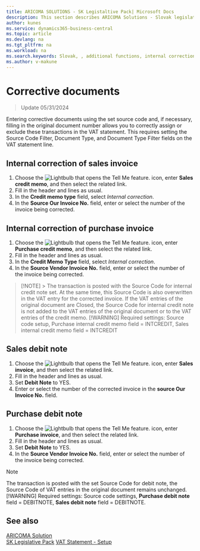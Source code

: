 ```yaml
---
title: ARICOMA SOLUTIONS - SK Legistaltive Pack| Microsoft Docs
description: This section describes ARICOMA Solutions - Slovak legislation
author: kunes
ms.service: dynamics365-business-central
ms.topic: article
ms.devlang: na
ms.tgt_pltfrm: na
ms.workload: na
ms.search.keywords: Slovak, , additional functions, internal correction, debit memo, credit memo
ms.author: v-makune
---
```

# Corrective documents

> Update 05/31/2024

Entering corrective documents using the set source code and, if necessary, filling in the original document number allows you to correctly assign or exclude these transactions in the VAT statement. This requires setting the Source Code Filter, Document Type, and Document Type Filter fields on the VAT statement line.

## Internal correction of sales invoice

1. Choose the ![Lightbulb that opens the Tell Me feature.](media/ui-search/search_small.png "Tell me what you want to do") icon, enter **Sales credit memo**, and then select the related link.
2. Fill in the header and lines as usual.
3. In the **Credit memo type** field, select *Internal correction*.
4. In the **Source Our Invoice No.** field, enter or select the number of the invoice being corrected.

## Internal correction of purchase invoice

1. Choose the ![Lightbulb that opens the Tell Me feature.](media/ui-search/search_small.png "Tell me what you want to do") icon, enter **Purchase credit memo**, and then select the related link.
2. Fill in the header and lines as usual.
3. In the **Credit Memo Type** field, select *Internal correction*.
4. In the **Source Vendor Invoice No.** field, enter or select the number of the invoice being corrected.

> [!NOTE] > The transaction is posted with the Source Code for internal credit note set. At the same time, this Source Code is also overwritten in the VAT entry for the corrected invoice.
> If the VAT entries of the original document are Closed, the Source Code for internal credit note is not added to the VAT entries of the original document or to the VAT entries of the credit memo.
> [!WARNING]
> Required settings: Source code setup, Purchase internal credit memo field = INTCREDIT, Sales internal credit memo field = INTCREDIT

## Sales debit note

1. Choose the ![Lightbulb that opens the Tell Me feature.](media/ui-search/search_small.png "Tell me what you want to do") icon, enter **Sales invoice**, and then select the related link.
2. Fill in the header and lines as usual.
3. Set **Debit Note** to YES.
4. Enter or select the number of the corrected invoice in the **source Our Invoice No.** field.

## Purchase debit note

1. Choose the ![Lightbulb that opens the Tell Me feature.](media/ui-search/search_small.png "Tell me what you want to do") icon, enter **Purchase invoice**, and then select the related link.
2. Fill in the header and lines as usual.
3. Set **Debit Note** to YES.
4. In the **Source Vendor Invoice No.** field, enter or select the number of the invoice being corrected.

> [!NOTE]
> The transaction is posted with the set Source Code for debit note, the Source Code of VAT entries in the original document remains unchanged.
> [!WARNING]
> Required settings: Source code settings, **Purchase debit note** field = DEBITNOTE, **Sales debit note** field = DEBITNOTE.

## See also

[ARICOMA Solution](solutions.md)  
[SK Legislative Pack](sk-legislative-pack.md)
[VAT Statement - Setup](sk-vat-statement-setup.md)
